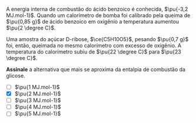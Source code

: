 A energia interna de combustão do ácido benzoico é conhecida, $\pu{-3,2 MJ.mol-1}$. Quando um calorímetro de bomba foi calibrado pela queima de $\pu{0,85 g}$ de ácido benzoico em oxigênio a temperatura aumentou $\pu{2 \degree C}$. 

Uma amostra do açúcar D-ribose, $\ce{C5H10O5}$, pesando $\pu{0,7 g}$ foi, então, queimada no mesmo calorímetro com excesso de oxigênio. A temperatura do calorímetro subiu de $\pu{22 \degree C}$ para $\pu{23 \degree C}$.

**Assinale** a alternativa que mais se aproxima da entalpia de combustão da glicose.

- [ ] $\pu{1 MJ.mol-1}$
- [x] $\pu{2 MJ.mol-1}$
- [ ] $\pu{3 MJ.mol-1}$
- [ ] $\pu{4 MJ.mol-1}$
- [ ] $\pu{5 MJ.mol-1}$
